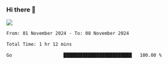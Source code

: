### Hi there 👋️

![](https://komarev.com/ghpvc/?username=Loner1024)

<!--START_SECTION:waka-->

```txt
From: 01 November 2024 - To: 08 November 2024

Total Time: 1 hr 12 mins

Go                   █████████████████████████   100.00 %
```

<!--END_SECTION:waka-->



